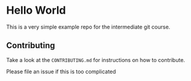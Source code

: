 # Hello World

This is a very simple example repo for the intermediate git course.

## Contributing
Take a look at the `CONTRIBUTING.md` for instructions on how to contribute.

Please file an issue if this is too complicated
